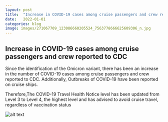 ```yaml
---
layout: post
title:  "Increase in COVID-19 cases among cruise passengers and crew reported to CDC"
date:   2022-01-01
categories: blog
image: images/271067709_123086660205524_7563778666625609306_n.jpg
---
```


## Increase in COVID-19 cases among cruise passengers and crew reported to CDC


Since the identification of the Omicron variant, there has been an increase in the number of COVID-19 cases among cruise passengers and crew reported to CDC. Additionally, Outbreaks of COVID-19 have been reported on cruise ships.

Therefore,The COVID-19 Travel Health Notice level has been updated from Level 3 to Level 4, the highest level and has advised to avoid cruise travel, regardless of vaccination status

![alt text](../../../images/271067709_123086660205524_7563778666625609306_n.jpg)
